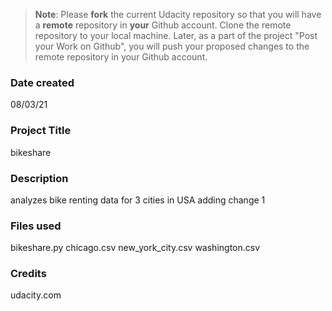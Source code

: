 >**Note**: Please **fork** the current Udacity repository so that you will have a **remote** repository in **your** Github account. Clone the remote repository to your local machine. Later, as a part of the project "Post your Work on Github", you will push your proposed changes to the remote repository in your Github account.

### Date created
08/03/21

### Project Title
bikeshare

### Description
analyzes bike renting data for 3 cities in USA
adding change 1
### Files used
bikeshare.py
chicago.csv
new_york_city.csv
washington.csv
### Credits
udacity.com
